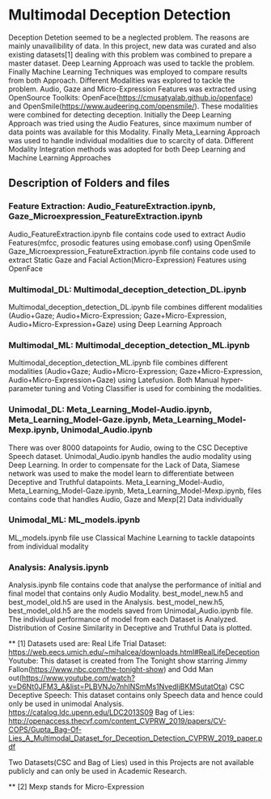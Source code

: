 # Multimodal Deception Detection

Deception Detetion seemed to be a neglected problem. The reasons are mainly unavailibility of data. In this project, new data was curated and also existing datasets[1] dealing with
this problem was combined to prepare a master dataset. Deep Learning Approach was used to tackle the problem. Finally Machine Learning Techniques was employed to compare results from both Approach.
Different Modalities was explored to tackle the problem. Audio, Gaze and Micro-Expression Features was extracted using OpenSource Toolkits: OpenFace(https://cmusatyalab.github.io/openface) and OpenSmile(https://www.audeering.com/opensmile/). These modalities were combined for detecting deception. 
Initially the Deep Learning Approach was tried using the Audio Features, since maximum number of data points was available for this Modality. Finally Meta_Learning Approach was used to handle individual modalities due to scarcity of data. 
Different Modality Integration methods was adopted for both Deep Learning and Machine Learning Approaches



## Description of Folders and files

### Feature Extraction: Audio_FeatureExtraction.ipynb, Gaze_Microexpression_FeatureExtraction.ipynb

Audio_FeatureExtraction.ipynb file contains code used to extract Audio Features(mfcc, prosodic features using emobase.conf) using OpenSmile
Gaze_Microexpression_FeatureExtraction.ipynb file contains code used to extract Static Gaze and Facial Action(Micro-Expression) Features using OpenFace

### Multimodal_DL: Multimodal_deception_detection_DL.ipynb

Multimodal_deception_detection_DL.ipynb file combines different modalities (Audio+Gaze; Audio+Micro-Expression; Gaze+Micro-Expression, Audio+Micro-Expression+Gaze) using Deep Learning Approach

### Multimodal_ML: Multimodal_deception_detection_ML.ipynb

Multimodal_deception_detection_ML.ipynb file combines different modalities (Audio+Gaze; Audio+Micro-Expression; Gaze+Micro-Expression, Audio+Micro-Expression+Gaze) using Latefusion. Both Manual hyper-parameter tuning and Voting Classifier is used for combining the modalities.

### Unimodal_DL: Meta_Learning_Model-Audio.ipynb, Meta_Learning_Model-Gaze.ipynb, Meta_Learning_Model-Mexp.ipynb, Unimodal_Audio.ipynb

There was over 8000 datapoints for Audio, owing to the CSC Deceptive Speech dataset. Unimodal_Audio.ipynb handles the audio modality using Deep Learning. In order to compensate for the Lack of Data, Siamese network was used to make the model learn to differentiate between Deceptive and Truthful datapoints. Meta_Learning_Model-Audio, Meta_Learning_Model-Gaze.ipynb, Meta_Learning_Model-Mexp.ipynb, files contains code that handles Audio, Gaze and Mexp[2] Data individually

### Unimodal_ML: ML_models.ipynb

ML_models.ipynb file use Classical Machine Learning to tackle datapoints from individual modality

### Analysis: Analysis.ipynb

Analysis.ipynb file contains code that analyse the performance of initial and final model that contains only Audio Modality. best_model_new.h5 and best_model_old.h5 are used in the Analysis. best_model_new.h5, best_model_old.h5 are the models saved from Unimodal_Audio.ipynb file.
The individual performance of model from each Dataset is Analyzed. 
Distribution of Cosine Similarity in Deceptive and Truthful Data is plotted.


** [1] Datasets used are: 
Real Life Trial Dataset: https://web.eecs.umich.edu/~mihalcea/downloads.html#RealLifeDeception
Youtube: This dataset is created from The Tonight show starring Jimmy Fallon(https://www.nbc.com/the-tonight-show) and Odd Man out(https://www.youtube.com/watch?v=D6Nt0JFM3_A&list=PLBVNJo7nhINSmMs1NvedljBKMSutatOta)
CSC Deceptive Speech: This dataset contains only Speech data and hence could only be used in unimodal Analysis. https://catalog.ldc.upenn.edu/LDC2013S09 
Bag of Lies: http://openaccess.thecvf.com/content_CVPRW_2019/papers/CV-COPS/Gupta_Bag-Of-Lies_A_Multimodal_Dataset_for_Deception_Detection_CVPRW_2019_paper.pdf

Two Datasets(CSC and Bag of Lies) used in this Projects are not available publicly and can only be used in Academic Research.

** [2] Mexp stands for Micro-Expression



